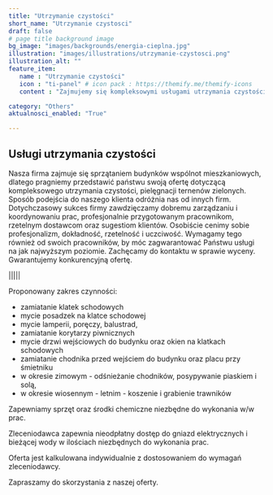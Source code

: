 ```yaml
---
title: "Utrzymanie czystości"
short_name: "Utrzymanie czystosci"
draft: false
# page title background image
bg_image: "images/backgrounds/energia-cieplna.jpg"
illustration: "images/illustrations/utrzymanie-czystosci.png"
illustration_alt: ""
feature_item:
   name : "Utrzymanie czystości"
   icon : "ti-panel" # icon pack : https://themify.me/themify-icons
   content : "Zajmujemy się kompleksowymi usługami utrzymania czystości w budynkach wspólnot mieszkaniowych"

category: "Others"
aktualnosci_enabled: "True"

---
```


## Usługi utrzymania czystości 
Nasza firma zajmuje się sprzątaniem budynków wspólnot mieszkaniowych, dlatego pragniemy przedstawić państwu swoją ofertę dotyczącą kompleksowego utrzymania czystości, pielęgnacji ternenów zielonych. Sposób podejścia do naszego klienta odróżnia nas od innych firm. Dotychczasowy sukces firmy zawdzięczamy dobremu zarządzaniu i koordynowaniu prac, profesjonalnie przygotowanym pracownikom, rzetelnym dostawcom oraz sugestiom klientów. Osobiście cenimy sobie profesjonalizm, dokładność, rzetelność i uczciwość. Wymagamy tego również od swoich pracowników, by móc zagwarantować Państwu usługi na jak najwyższym poziomie. Zachęcamy do kontaktu w sprawie wyceny. Gwarantujemy konkurencyjną ofertę.

|||||

Proponowany zakres czynności:
 - zamiatanie klatek schodowych
 - mycie posadzek na klatce schodowej
 - mycie lamperii, poręczy, balustrad,
 - zamiatanie korytarzy piwnicznych
 - mycie drzwi wejściowych do budynku oraz okien na klatkach schodowych
 - zamiatanie chodnika przed wejściem do budynku oraz placu przy śmietniku
 - w okresie zimowym - odśnieżanie chodników, posypywanie piaskiem i solą,
 - w okresie wiosennym - letnim - koszenie i grabienie trawników

Zapewniamy sprzęt oraz środki chemiczne niezbędne do wykonania w/w prac.

Zleceniodawca zapewnia nieodpłatny dostęp do gniazd elektrycznych i bieżącej wody w ilościach niezbędnych do wykonania prac.

Oferta jest kalkulowana indywidualnie z dostosowaniem do wymagań zleceniodawcy.

Zapraszamy do skorzystania z naszej oferty.
